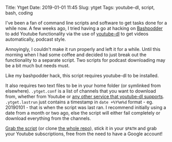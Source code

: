 Title: Ytget
Date: 2019-01-01 11:45
Slug: ytget
Tags: youtube-dl, script, bash, coding

I've been a fan of command line scripts and software to get tasks done for a while now. A few weeks ago, I tried having a go at hacking on [Bashpodder](http://lincgeek.org/bashpodder/) to add Youtube functionality via the use of [youtube-dl](https://rg3.github.io/youtube-dl/) to get videos automatically, podcast style.

Annoyingly, I couldn't make it run properly and left it for a while. Until this morning when I had some coffee and decided to just break out the functionality to a separate script. Two scripts for podcast downloading may be a bit much but needs must.

Like my bashpodder hack, this script requires youtube-dl to be installed.

It also requires two text files to be in your home folder (or symlinked from elsewhere). `.ytget.conf` is a list of channels that you want to download from, whether from Youtube or [any other service that youtube-dl supports](https://rg3.github.io/youtube-dl/supportedsites.html). `.ytget.lastrun` just contains a timestamp in `date +%Y%m%d` format - eg. 20190101 - that is when the script was last ran. I recommend initially using a date from a month or two ago, else the script will either fail completely or download everything from the channels.

[Grab the script](https://raw.githubusercontent.com/kevinisageek/localutils/master/ytget) (or clone [the whole repo](https://github.com/kevinisageek/localutils)), stick it in your `$PATH` and grab your Youtube subscriptions, free from the need to have a Google account!

